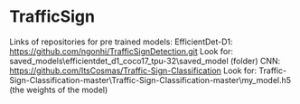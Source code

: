 # TrafficSign

Links of repositories for pre trained models:
EfficientDet-D1: https://github.com/ngonhi/TrafficSignDetection.git
Look for: saved_models\efficientdet_d1_coco17_tpu-32\saved_model (folder)
CNN: https://github.com/ItsCosmas/Traffic-Sign-Classification 
Look for: Traffic-Sign-Classification-master\Traffic-Sign-Classification-master\my_model.h5 (the weights of the model)




